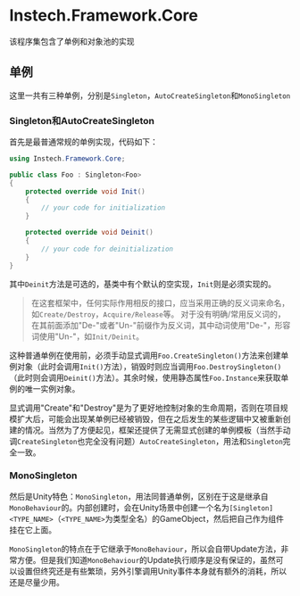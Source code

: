 # Instech.Framework.Core

该程序集包含了单例和对象池的实现

## 单例

这里一共有三种单例，分别是`Singleton`，`AutoCreateSingleton`和`MonoSingleton`

### Singleton和AutoCreateSingleton

首先是最普通常规的单例实现，代码如下：

```csharp
using Instech.Framework.Core;

public class Foo : Singleton<Foo>
{
    protected override void Init()
    {
        // your code for initialization
    }

    protected override void Deinit()
    {
        // your code for deinitialization
    }
}
```

其中`Deinit`方法是可选的，基类中有个默认的空实现，`Init`则是必须实现的。

> 在这套框架中，任何实际作用相反的接口，应当采用正确的反义词来命名，如`Create/Destroy`，`Acquire/Release`等。
> 对于没有明确/常用反义词的，在其前面添加"De-"或者"Un-"前缀作为反义词，其中动词使用"De-"，形容词使用"Un-"，如`Init/Deinit`。

这种普通单例在使用前，必须手动显式调用`Foo.CreateSingleton()`方法来创建单例对象（此时会调用`Init()`方法），销毁时则应当调用`Foo.DestroySingleton()`（此时则会调用`Deinit()`方法）。其余时候，使用静态属性`Foo.Instance`来获取单例的唯一实例对象。

显式调用"Create"和"Destroy"是为了更好地控制对象的生命周期，否则在项目规模扩大后，可能会出现某单例已经被销毁，但在之后发生的某些逻辑中又被重新创建的情况。当然为了方便起见，框架还提供了无需显式创建的单例模板（当然手动调`CreateSingleton`也完全没有问题）`AutoCreateSingleton`，用法和`Singleton`完全一致。

### MonoSingleton

然后是Unity特色：`MonoSingleton`，用法同普通单例，区别在于这是继承自`MonoBehaviour`的。内部创建时，会在Unity场景中创建一个名为`[Singleton]<TYPE_NAME>`（`<TYPE_NAME>`为类型全名）的GameObject，然后把自己作为组件挂在它上面。

`MonoSingleton`的特点在于它继承于`MonoBehaviour`，所以会自带Update方法，非常方便。但是我们知道`MonoBehaviour`的Update执行顺序是没有保证的，虽然可以设置但终究还是有些繁琐，另外引擎调用Unity事件本身就有额外的消耗，所以还是尽量少用。
